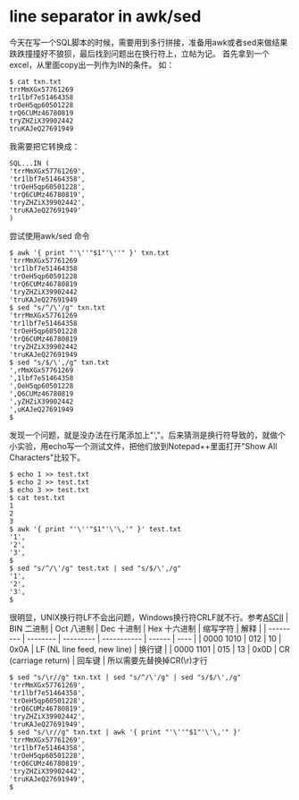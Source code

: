 line separator in awk/sed
===
今天在写一个SQL脚本的时候，需要用到多行拼接，准备用awk或者sed来做结果跌跌撞撞好不狼狈，最后找到问题出在换行符上，立帖为记。
首先拿到一个excel，从里面copy出一列作为IN的条件。
如：
```
$ cat txn.txt
trrMmXGx57761269
tr1lbf7e51464358
trOeH5qp60501228
trQ6CUMz46780819
tryZHZiX39902442
truKAJeQ27691949
```
我需要把它转换成：
```
SQL...IN (
'trrMmXGx57761269',
'tr1lbf7e51464358',
'trOeH5qp60501228',
'trQ6CUMz46780819',
'tryZHZiX39902442',
'truKAJeQ27691949'
)
```
尝试使用awk/sed 命令
```
$ awk '{ print "'\''"$1"'\''" }' txn.txt
'trrMmXGx57761269
'tr1lbf7e51464358
'trOeH5qp60501228
'trQ6CUMz46780819
'tryZHZiX39902442
'truKAJeQ27691949
$ sed "s/^/\'/g" txn.txt
'trrMmXGx57761269
'tr1lbf7e51464358
'trOeH5qp60501228
'trQ6CUMz46780819
'tryZHZiX39902442
'truKAJeQ27691949
$ sed "s/$/\',/g" txn.txt
',rMmXGx57761269
',1lbf7e51464358
',OeH5qp60501228
',Q6CUMz46780819
',yZHZiX39902442
',uKAJeQ27691949
$
```
发现一个问题，就是没办法在行尾添加上"',"。后来猜测是换行符导致的，就做个小实验，用echo写一个测试文件，把他们放到Notepad++里面打开"Show All Characters"比较下。
```
$ echo 1 >> test.txt
$ echo 2 >> test.txt
$ echo 3 >> test.txt
$ cat test.txt
1
2
3
$ awk '{ print "'\''"$1"'\'\,'" }' test.txt
'1',
'2',
'3',
$
$ sed "s/^/\'/g" test.txt | sed "s/$/\',/g"
'1',
'2',
'3',
$
```
很明显，UNIX换行符LF不会出问题，Windows换行符CRLF就不行。参考[ASCII](https://baike.baidu.com/item/ASCII)
| BIN 二进制 | Oct 八进制 | Dec 十进制 | Hex 十六进制 | 缩写字符 | 解释 |
| --------- | -------- | --------- | ----------- | ------ | ---- |
| 0000 1010 | 012      | 10        | 0x0A        | LF (NL line feed, new line) | 换行键 |
| 0000 1101 | 015      | 13        | 0x0D        | CR (carriage return) | 回车键 |
所以需要先替换掉CR(\r)才行
```
$ sed "s/\r//g" txn.txt | sed "s/^/\'/g" | sed "s/$/\',/g"
'trrMmXGx57761269',
'tr1lbf7e51464358',
'trOeH5qp60501228',
'trQ6CUMz46780819',
'tryZHZiX39902442',
'truKAJeQ27691949',
$ sed "s/\r//g" txn.txt | awk '{ print "'\''"$1"'\'\,'" }'
'trrMmXGx57761269',
'tr1lbf7e51464358',
'trOeH5qp60501228',
'trQ6CUMz46780819',
'tryZHZiX39902442',
'truKAJeQ27691949',
$
```
